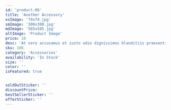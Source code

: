 ```yaml
---
id: 'product-06'
title: 'Another Accessory'
xsImage: '74x74.jpg'
smImage: '300x300.jpg'
mdImage: '585x585.jpg'
altImage: 'Product Image'
price: 10
desc: 'At vero accusamus et iusto odio dignissimos blanditiis praesentiums dolores molest.'
sku: 106
category: 'Accessories'
availability: 'In Stock'
size: ''
color: ''
isFeatured: true


soldOutSticker: ''
discountPrice: 
bestSellerSticker: ''
offerSticker: ''
---
```

